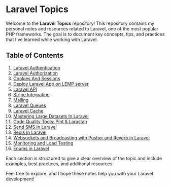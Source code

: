 # Laravel Topics

Welcome to the **Laravel Topics** repository! This repository contains my personal notes and resources related to Laravel, one of the most popular PHP frameworks. The goal is to document key concepts, tips, and practices that I've learned while working with Laravel.

## Table of Contents

01. [Laravel Authentication](01-laravel-authentication/laravel-authentication.md)
02. [Laravel Authorization](02-laravel-authorization/laravel-authorization.md)
03. [Cookies And Sessions](03-cookies-and-sessions/cookies-and-sessions.md)
04. [Deploy Laravel App on LEMP server](04-deploy-laravel-app-on-lemp-server/deploy-laravel-app-on-lemp-server.md)
05. [Laravel API](05-laravel-api/laravel-api.md)
06. [Stripe Integration](06-stripe-integration/stripe-integration.md)
07. [Mailing](07-mailing/mailing.md)
08. [Laravel Queues](08-laravel-queues/laravel-queues.md)
09. [Laravel Cache](09-laravel-cache/laravel-cache.md)
10. [Mastering Large Datasets In Laravel](10-mastering-large-datasets-in-laravel/mastering-large-datasets-in-laravel.md)
11. [Code Quality Tools: Pint & Larastan](11-code-quality-tools-pint-and-larastan/code-quality-tools-pint-and-larastan.md)
12. [Send SMS In Laravel](12-send-sms-in-laravel/send-sms-in-laravel.md)
13. [Redis In Laravel](13-redis-in-laravel/redis-in-laravel.md)
14. [Websockets and Broadcasting with Pusher and Reverb in Laravel](14-websockets-and-broadcasting-with-pusher-and-reverb-in-laravel/websockets-and-broadcasting-with-pusher-and-reverb-in-laravel.md)
15. [Monitoring and Load Testing](15-monitoring-and-load-testing/monitoring-and-load-testing.md)
16. [Enums in Laravel](16-enums-in-laravel/enums-in-laravel.md)

Each section is structured to give a clear overview of the topic and include examples, best practices, and additional resources.

Feel free to explore, and I hope these notes help you with your Laravel development!
